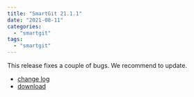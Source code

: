```yaml
---
title: "SmartGit 21.1.1"
date: "2021-08-11"
categories: 
  - "smartgit"
tags: 
  - "smartgit"
---
```


This release fixes a couple of bugs. We recommend to update.

- [change log](https://www.syntevo.com/smartgit/changelog.txt)
- [download](https://www.syntevo.com/smartgit/download)
